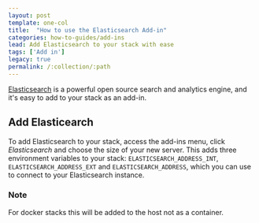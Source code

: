```yaml
---
layout: post
template: one-col
title:  "How to use the Elasticsearch Add-in"
categories: how-to-guides/add-ins
lead: Add Elasticsearch to your stack with ease
tags: ['Add in']
legacy: true
permalink: /:collection/:path
---
```





[Elasticsearch](http://www.elasticsearch.org/) is a powerful open source search and analytics engine, and it's easy to add to your stack as an add-in.

## Add Elasticearch
To add Elasticsearch to your stack, access the add-ins menu, click _Elasticsearch_ and choose the size of your new server. This adds three environment variables to your stack: `ELASTICSEARCH_ADDRESS_INT`, `ELASTICSEARCH_ADDRESS_EXT` and `ELASTICSEARCH_ADDRESS`, which you can use to connect to your Elasticsearch instance.

<div class="notice notice-danger">
	<h3>Note</h3>
	<p>For docker stacks this will be added to the host not as a container.</p>
</div>
